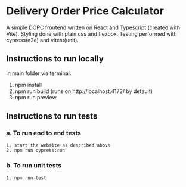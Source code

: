 # Delivery Order Price Calculator

A simple DOPC frontend written on React and Typescript (created with Vite).
Styling done with plain css and flexbox. Testing performed with cypress(e2e) and vitest(unit).

## Instructions to run locally

in main folder via terminal:
1. npm install
2. npm run build (runs on http://localhost:4173/ by default)
3. npm run preview

## Instructions to run tests
### a. To run end to end tests
    1. start the website as described above
    2. npm run cypress:run
### b. To run unit tests
    1. npm run test
